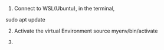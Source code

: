 1) Connect to WSL(Ubuntu), 
in the terminal, 

sudo apt update

2) Activate the virtual Environment
source myenv/bin/activate

3) 